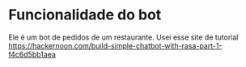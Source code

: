 # Funcionalidade do bot
Ele é um bot de pedidos de um restaurante. Usei esse site de tutorial https://hackernoon.com/build-simple-chatbot-with-rasa-part-1-f4c6d5bb1aea
